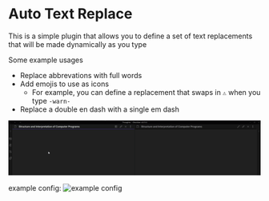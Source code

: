 # Auto Text Replace

This is a simple plugin that allows you to define a set of text replacements that will be made dynamically as you type

Some example usages
- Replace abbrevations with full words
- Add emojis to use as icons
  - For example, you can define a replacement that swaps in `⚠️` when you type `-warn-`
- Replace a double en dash with a single em dash

![demo](https://github.com/NickHarvey2/obsidian-auto-text-replace/blob/master/demo.gif)

example config:
![example config](https://github.com/NickHarvey2/obsidian-auto-text-replace/blob/master/example-config.gif)